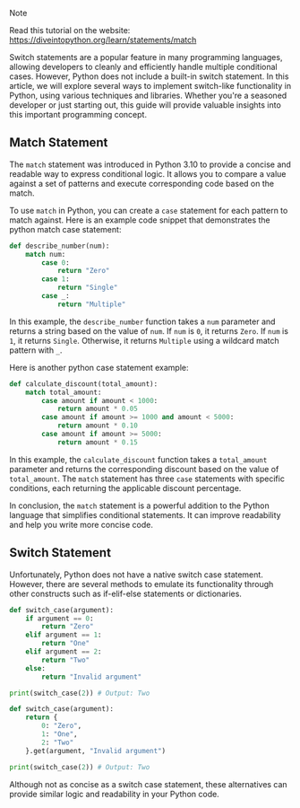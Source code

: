 > [!NOTE]
> Read this tutorial on the website: https://diveintopython.org/learn/statements/match

Switch statements are a popular feature in many programming languages, allowing developers to cleanly and efficiently handle multiple conditional cases. However, Python does not include a built-in switch statement. In this article, we will explore several ways to implement switch-like functionality in Python, using various techniques and libraries. Whether you're a seasoned developer or just starting out, this guide will provide valuable insights into this important programming concept.  
  
## Match Statement  

The `match` statement was introduced in Python 3.10 to provide a concise and readable way to express conditional logic. It allows you to compare a value against a set of patterns and execute corresponding code based on the match.

To use `match` in Python, you can create a `case` statement for each pattern to match against. Here is an example code snippet that demonstrates the python match case statement:

```python
def describe_number(num):
    match num:
        case 0:
            return "Zero"
        case 1:
            return "Single"
        case _:
            return "Multiple"
```

In this example, the `describe_number` function takes a `num` parameter and returns a string based on the value of `num`. If `num` is `0`, it returns ``Zero``. If `num` is `1`, it returns `Single`. Otherwise, it returns `Multiple` using a wildcard match pattern with `_`.

Here is another python case statement example:

```python
def calculate_discount(total_amount):
    match total_amount:
        case amount if amount < 1000:
            return amount * 0.05
        case amount if amount >= 1000 and amount < 5000:
            return amount * 0.10
        case amount if amount >= 5000:
            return amount * 0.15
```

In this example, the `calculate_discount` function takes a `total_amount` parameter and returns the corresponding discount based on the value of `total_amount`. The `match` statement has three `case` statements with specific conditions, each returning the applicable discount percentage.

In conclusion, the `match` statement is a powerful addition to the Python language that simplifies conditional statements. It can improve readability and help you write more concise code.  
  
## Switch Statement  

Unfortunately, Python does not have a native switch case statement. However, there are several methods to emulate its functionality through other constructs such as if-elif-else statements or dictionaries.

```python
def switch_case(argument):
    if argument == 0:
        return "Zero"
    elif argument == 1:
        return "One"
    elif argument == 2:
        return "Two"
    else:
        return "Invalid argument"

print(switch_case(2)) # Output: Two
```

```python
def switch_case(argument):
    return {
        0: "Zero",
        1: "One",
        2: "Two"
    }.get(argument, "Invalid argument")

print(switch_case(2)) # Output: Two
```

Although not as concise as a switch case statement, these alternatives can provide similar logic and readability in your Python code.  
